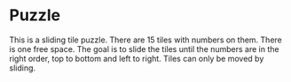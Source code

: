 # Puzzle

This is a sliding tile puzzle. There are 15 tiles with numbers on them. There is one free space. 
The goal is to slide the tiles until the numbers are in the right order, top to bottom and left to right.
Tiles can only be moved by sliding.
